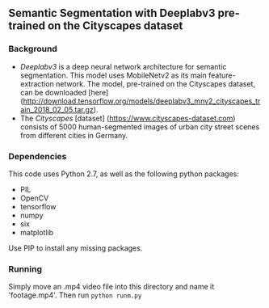 ## Semantic Segmentation with Deeplabv3 pre-trained on the Cityscapes dataset

### Background
* *Deeplabv3* is a deep neural network architecture for semantic segmentation. This model uses MobileNetv2 as its main feature-extraction network. The model, pre-trained on the Cityscapes dataset, can be downloaded [here] (http://download.tensorflow.org/models/deeplabv3_mnv2_cityscapes_train_2018_02_05.tar.gz). 
* The *Cityscapes* [dataset] (https://www.cityscapes-dataset.com) consists of 5000 human-segmented images of urban city street scenes from different cities in Germany. 

### Dependencies
This code uses Python 2.7, as well as the following python packages:
* PIL
* OpenCV
* tensorflow
* numpy
* six
* matplotlib

Use PIP to install any missing packages. 

### Running 
Simply move an .mp4 video file into this directory and name it 'footage.mp4'. Then run `python runm.py`

